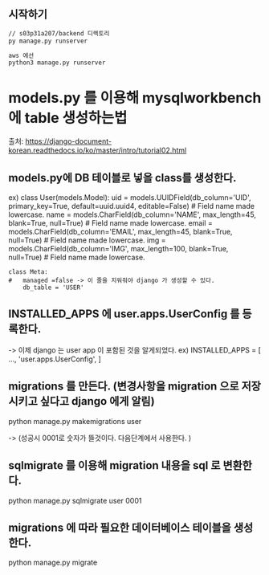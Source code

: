 ## 시작하기

``` bash
// s03p31a207/backend 디렉토리
py manage.py runserver

aws 에선 
python3 manage.py runserver
```


# models.py 를 이용해 mysqlworkbench 에 table 생성하는법 

출처: https://django-document-korean.readthedocs.io/ko/master/intro/tutorial02.html 

## models.py에 DB 테이블로 넣을 class를 생성한다. 
ex) class User(models.Model):
    uid = models.UUIDField(db_column='UID', primary_key=True, default=uuid.uuid4, editable=False)  # Field name made lowercase.
    name = models.CharField(db_column='NAME', max_length=45, blank=True, null=True)  # Field name made lowercase.
    email = models.CharField(db_column='EMAIL', max_length=45, blank=True, null=True)  # Field name made lowercase.
    img = models.CharField(db_column='IMG', max_length=100, blank=True, null=True)  # Field name made lowercase.

    class Meta:
    #   managed =false -> 이 줄을 지워줘야 django 가 생성할 수 있다.
        db_table = 'USER'

## INSTALLED_APPS 에 user.apps.UserConfig 를 등록한다. 
-> 이제 django 는 user app 이 포함된 것을 알게되었다.
ex)   INSTALLED_APPS = [
    ...,
 'user.apps.UserConfig',
]

## migrations 를 만든다. (변경사항을 migration 으로 저장시키고 싶다고 django 에게 알림)
python manage.py makemigrations user

-> (성공시 0001로 숫자가 뜰것이다. 다음단계에서 사용한다. )

## sqlmigrate 를 이용해 migration 내용을 sql 로 변환한다. 
python manage.py sqlmigrate user 0001

## migrations 에 따라 필요한 데이터베이스 테이블을 생성한다. 
python manage.py migrate 

